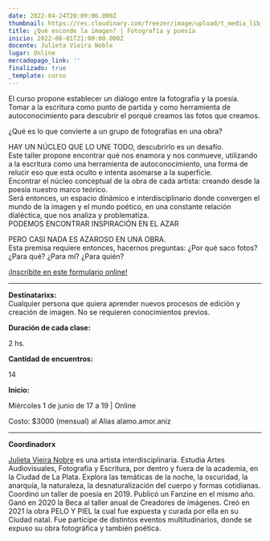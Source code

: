 ```yaml
---
date: 2022-04-24T20:09:06.000Z
thumbnail: https://res.cloudinary.com/freezer/image/upload/t_media_lib_thumb/v1650830961/2022/juli_heoguv.jpg
title: ¿Qué esconde la imagen? | Fotografía y poesía
inicio: 2022-06-01T21:00:00.000Z
docente: Julieta Vieira Noble
lugar: Online
mercadopago_link: ''
finalizado: true
_template: curso
---
```


El curso propone establecer un diálogo entre la fotografía y la poesía. Tomar a la escritura como punto de partida y como herramienta de autoconocimiento para descubrir el porqué creamos las fotos que creamos.

¿Qué es lo que convierte a un grupo de fotografías en una obra?

HAY UN NÚCLEO QUE LO UNE TODO, descubrirlo es un desafío.  
Este taller propone encontrar qué nos enamora y nos conmueve, utilizando a la escritura como una herramienta de autoconocimiento, una forma de relucir eso que está oculto e intenta asomarse a la superficie.  
Encontrar el núcleo conceptual de la obra de cada artista: creando desde la poesía nuestro marco teórico.  
Será entonces, un espacio dinámico e interdisciplinario donde convergen el mundo de la imagen y el mundo poético, en una constante relación dialéctica, que nos analiza y problematiza.  
PODEMOS ENCONTRAR INSPIRACIÓN EN EL AZAR

PERO CASI NADA ES AZAROSO EN UNA OBRA.  
Esta premisa requiere entonces, hacernos preguntas: ¿Por qué saco fotos? ¿Para qué? ¿Para mí? ¿Para quién?

[¡Inscribite en este formulario online!](https://docs.google.com/forms/d/1-GP_uxNRECJBW55O3C9KU4L3qQXkS7fyfX3R8rqOTxI/edit?usp=drive_web)

***

**Destinatarixs:**  
Cualquier persona que quiera aprender nuevos procesos de edición y creación de imagen. No se requieren conocimientos previos.

**Duración de cada clase:**

2 hs.

**Cantidad de encuentros:**

14

**Inicio:**

Miércoles 1 de junio de 17 a 19 | Online

Costo: $3000 (mensual) al Alias alamo.amor.aniz

***

**Coordinadorx**

[Julieta Vieira Nobre](https://www.instagram.com/4megapixeles/) es una artista interdisciplinaria. Estudia Artes Audiovisuales, Fotografía y Escritura, por dentro y fuera de la academia, en la Ciudad de La Plata. Explora las temáticas de la noche, la oscuridad, la anarquía, la naturaleza, la desnaturalización del cuerpo y formas cotidianas. Coordinó un taller de poesía en 2019. Publicó un Fanzine en el mismo año. Ganó en 2020 la Beca al taller anual de Creadores de imágenes. Creó en 2021 la obra PELO Y PIEL la cual fue expuesta y curada por ella en su Ciudad natal. Fue participe de distintos eventos multitudinarios, donde se expuso su obra fotográfica y también poética.

